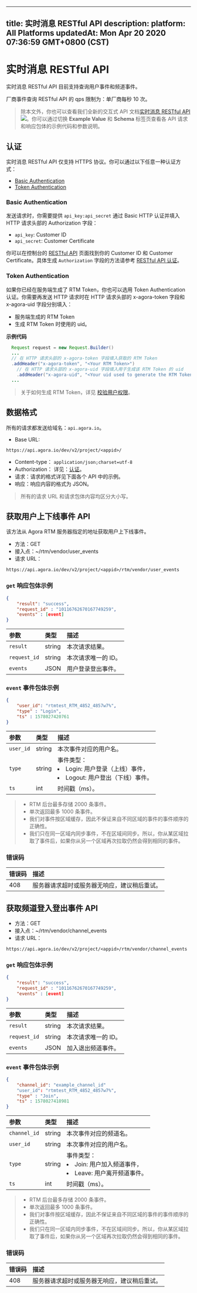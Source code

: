 
---
title: 实时消息 RESTful API
description: 
platform: All Platforms
updatedAt: Mon Apr 20 2020 07:36:59 GMT+0800 (CST)
---
# 实时消息 RESTful API
实时消息 RESTful API 目前支持查询用户事件和频道事件。

<div class="alert note">厂商事件查询 RESTful API 的 qps 限制为：单厂商每秒 10 次。</div>

> 除本文外，你也可以查看我们全新的交互式 API 文档[实时消息 RESTful API](https://docs.agora.io/cn/Real-time-Messaging/restfulapi/)![](https://web-cdn.agora.io/docs-files/1583736328279)。你可以通过切换 **Example Value** 和 **Schema** 标签页查看各 API 请求和响应包体的示例代码和参数说明。


## <a name="auth"></a>认证

实时消息 RESTful API 仅支持 HTTPS 协议。你可以通过以下任意一种认证方式：

- [Basic Authentication](#basicauth)
- [Token Authentication](#tokenauth)

### <a name="basicauth"></a>Basic Authentication

发送请求时，你需要提供 `api_key:api_secret` 通过 Basic HTTP 认证并填入 HTTP 请求头部的 Authorization 字段：

- `api_key`: Customer ID
- `api_secret`: Customer Certificate

你可以在控制台的 [RESTful API](https://console.agora.io/restful) 页面找到你的 Customer ID 和 Customer Certificate。具体生成 `Authorization` 字段的方法请参考 [RESTful API 认证](https://docs.agora.io/cn/faq/restful_authentication)。

### <a name="tokenauth"></a>Token Authentication

如果你已经在服务端生成了 RTM Token，你也可以选用 Token Authentication 认证。你需要再发送 HTTP 请求时在 HTTP 请求头部的 x-agora-token 字段和 x-agora-uid 字段分别填入：

- 服务端生成的 RTM Token
- 生成 RTM Token 时使用的 uid。

**示例代码**

```java
  Request request = new Request.Builder()
  ...
  // 在 HTTP 请求头部的 x-agora-token 字段填入获取的 RTM Token
  .addHeader("x-agora-token", "<Your RTM Token>")
	// 在 HTTP 请求头部的 x-agora-uid 字段填入用于生成该 RTM Token 的 uid
	.addHeader("x-agora-uid", "<Your uid used to generate the RTM Token>")
  ...
```

> 关于如何生成 RTM Token，详见 [校验用户权限](https://docs.agora.io/cn/Real-time-Messaging/rtm_token?platform=All%20Platforms)。

## 数据格式

所有的请求都发送给域名：`api.agora.io`。

- Base URL: 
```
https://api.agora.io/dev/v2/project/<appid>/
```
- Content-type： `application/json;charset=utf-8`
- Authorization： 详见：[认证](#auth)。
- 请求：请求的格式详见下面各个 API 中的示例。
- 响应：响应内容的格式为 JSON。

> 所有的请求 URL 和请求包体内容均区分大小写。


## <a name="get"></a>获取用户上下线事件 API

该方法从 Agora RTM 服务器指定的地址获取用户上下线事件。

- 方法：GET
- 接入点：~/rtm/vendor/user_events
- 请求 URL：
```
https://api.agora.io/dev/v2/project/<appid>/rtm/vendor/user_events
```

### `get` 响应包体示例
```json
{
    "result": "success",
    "request_id" : "10116762670167749259",
    "events" : [event]
}
```

| 参数     | 类型   | 描述        |
| :------- | :----- | :-------------------- |
| `result` | string | 本次请求结果。   |
| `request_id`   | string | 本次请求唯一的 ID。 |
| `events`  | JSON    | 用户登录登出事件。      |

### `event` 事件包体示例
```json
{
    "user_id": "rtmtest_RTM_4852_4857w7%",
    "type" : "Login",
    "ts" : 1578027420761
}
```

| 参数     | 类型   | 描述   |
| :------- | :----- | :-------------------- |
| `user_id` | string | 本次事件对应的用户名。   |
| `type`   | string | 事件类型：<li>Login: 用户登录（上线）事件，</li><li>Logout: 用户登出（下线）事件。</li> |
| `ts`  | int    | 时间戳（ms）。      |


> - RTM 后台最多存储 2000 条事件。
> - 单次返回最多 1000 条事件。
> - 我们对事件按区域缓存，因此不保证来自不同区域的事件的事件顺序的正确性。
> - 我们只在同一区域内同步事件，不在区域间同步。所以，你从某区域拉取了事件后，如果你从另一个区域再次拉取仍然会得到相同的事件。

### 错误码

| 错误码 | 描述                                                 |
| :----- | :--------------------------------------------------- |
| 408    | 服务器请求超时或服务器无响应，建议稍后重试。                   |

## 获取频道登入登出事件 API

- 方法：GET
- 接入点：~/rtm/vendor/channel_events
- 请求 URL：
```
https://api.agora.io/dev/v2/project/<appid>/rtm/vendor/channel_events
```


### `get` 响应包体示例
```json
{
    "result": "success",
    "request_id" : "10116762670167749259",
    "events" : [event]
}
```

| 参数     | 类型   | 描述        |
| :------- | :----- | :-------------------- |
| `result` | string | 本次请求结果。   |
| `request_id`   | string | 本次请求唯一的 ID。 |
| `events`  | JSON   | 加入退出频道事件。      |

### `event` 事件包体示例
```json
{
    "channel_id": "example_channel_id"
    "user_id": "rtmtest_RTM_4852_4857w7%",
    "type" : "Join",
    "ts" : 1578027418981
}
```

| 参数     | 类型   | 描述   |
| :------- | :----- | :-------------------- |
| `channel_id` | string | 本次事件对应的频道名。   |
| `user_id` | string | 本次事件对应的用户名。   |
| `type`   | string | 事件类型：<li>Join: 用户加入频道事件，</li><li>Leave: 用户离开频道事件。</li> |
| `ts`  | int    | 时间戳（ms）。 |

> - RTM 后台最多存储 2000 条事件。
> - 单次返回最多 1000 条事件。
> - 我们对事件按区域缓存，因此不保证来自不同区域的事件的事件顺序的正确性。
> - 我们只在同一区域内同步事件，不在区域间同步。所以，你从某区域拉取了事件后，如果你从另一个区域再次拉取仍然会得到相同的事件。


### 错误码

| 错误码 | 描述                                                 |
| :----- | :--------------------------------------------------- |
| 408    | 服务器请求超时或服务器无响应，建议稍后重试。                   |
